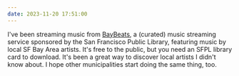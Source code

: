 ```yaml
---
date: 2023-11-20 17:51:00
---
```


I've been streaming music from [BayBeats](https://baybeats.sfpl.org/albums), a (curated) music streaming service sponsored by the San Francisco Public Library, featuring music by local SF Bay Area artists. It's free to the public, but you need an SFPL library card to download. It's been a great way to discover local artists I didn't know about. I hope other municipalities start doing the same thing, too.
